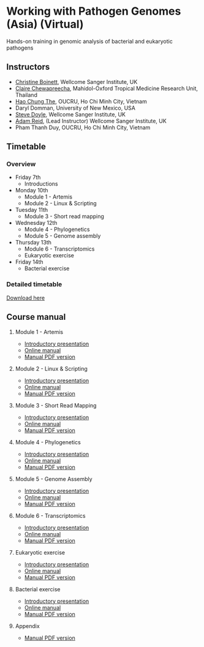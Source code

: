    
   
   
# Working with Pathogen Genomes (Asia) (Virtual)
Hands-on training in genomic analysis of bacterial and eukaryotic pathogens

## Instructors
- [Christine Boinett](https://www.sanger.ac.uk/person/boinett-christine/), Wellcome Sanger Institute, UK
- [Claire Chewapreecha](https://www.tropicalmedicine.ox.ac.uk/team/claire-chewapreecha), Mahidol-Oxford Tropical Medicine Research Unit, Thailand
- [Hao Chung The](https://www.linkedin.com/in/hao-chung-the-157457140/?originalSubdomain=vn), OUCRU, Ho Chi Minh City, Vietnam
- Daryl Domman, University of New Mexico, USA
- [Steve Doyle](https://www.sanger.ac.uk/person/doyle-stephen/), Wellcome Sanger Institute, UK
- [Adam Reid](https://www.sanger.ac.uk/person/reid-adam-james/), (Lead Instructor) Wellcome Sanger Institute, UK
- Pham Thanh Duy, OUCRU, Ho Chi Minh City, Vietnam

## Timetable
### Overview
- Friday 7th
  - Introductions
- Monday 10th
  - Module 1 - Artemis
  - Module 2 - Linux & Scripting
- Tuesday 11th
  - Module 3 - Short read mapping
- Wednesday 12th
  - Module 4 - Phylogenetics
  - Module 5 - Genome assembly  
- Thursday 13th
  - Module 6 - Transcriptomics
  - Eukaryotic exercise
- Friday 14th
  - Bacterial exercise   

### Detailed timetable
[Download here](manuals/)







## Course manual
1. Module 1 - Artemis
     - [Introductory presentation](presentations/)
     - [Online manual](manuals/)
     - [Manual PDF version](manuals/)

2. Module 2 - Linux & Scripting
     - [Introductory presentation](presentations/)
     - [Online manual](manuals/module_linux_scripting/module_linux_scripting.md)
     - [Manual PDF version](manuals/) 

3. Module 3 - Short Read Mapping
     - [Introductory presentation](presentations/)
     - [Online manual](manuals/)
     - [Manual PDF version](manuals/)

4. Module 4 - Phylogenetics
     - [Introductory presentation](presentations/)
     - [Online manual](manuals/)
     - [Manual PDF version](manuals/)

5. Module 5 - Genome Assembly
     - [Introductory presentation](presentations/)
     - [Online manual](manuals/)
     - [Manual PDF version](manuals/)

6. Module 6 - Transcriptomics
     - [Introductory presentation](presentations/)
     - [Online manual](manuals/)
     - [Manual PDF version](manuals/)

7. Eukaryotic exercise
     - [Introductory presentation](presentations/)
     - [Online manual](manuals/)
     - [Manual PDF version](manuals/)

8. Bacterial exercise
     - [Introductory presentation](presentations/)
     - [Online manual](manuals/)
     - [Manual PDF version](manuals/)

9. Appendix
     - [Manual PDF version](manuals/)
